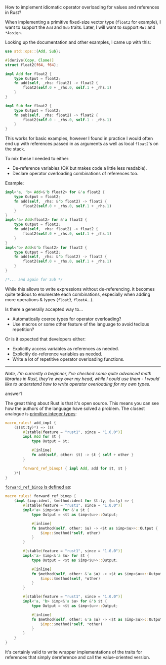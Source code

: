 How to implement idiomatic operator overloading for values and references in Rust?

When implementing a primitive fixed-size vector type (`float2` for example), I want to support the `Add` and `Sub` traits. Later, I will want to support `Mul` and `*Assign`.

Looking up the documentation and other examples, I came up with this:

```rust
use std::ops::{Add, Sub};

#[derive(Copy, Clone)]
struct float2(f64, f64);

impl Add for float2 {
    type Output = float2;
    fn add(self, _rhs: float2) -> float2 {
        float2(self.0 + _rhs.0, self.1 + _rhs.1)
    }
}

impl Sub for float2 {
    type Output = float2;
    fn sub(self, _rhs: float2) -> float2 {
        float2(self.0 - _rhs.0, self.1 - _rhs.1)
    }
}
```

This works for basic examples, however I found in practice I would often end up with references passed in as arguments as well as local `float2`'s on the stack.

To mix these I needed to either:

- De-reference variables (OK but makes code a little less readable).
- Declare operator overloading combinations of references too.

Example:

```rust
impl<'a, 'b> Add<&'b float2> for &'a float2 {
    type Output = float2;
    fn add(self, _rhs: &'b float2) -> float2 {
        float2(self.0 + _rhs.0, self.1 + _rhs.1)
    }
}
impl<'a> Add<float2> for &'a float2 {
    type Output = float2;
    fn add(self, _rhs: float2) -> float2 {
        float2(self.0 + _rhs.0, self.1 + _rhs.1)
    }
}
impl<'b> Add<&'b float2> for float2 {
    type Output = float2;
    fn add(self, _rhs: &'b float2) -> float2 {
        float2(self.0 + _rhs.0, self.1 + _rhs.1)
    }
}

/*... and again for Sub */
```

While this allows to write expressions without de-referencing. it becomes quite tedious to enumerate each combinations, especially when adding more operations & types (`float3`, `float4`...).

Is there a generally accepted way to...

- Automatically coerce types for operator overloading?
- Use macros or some other feature of the language to avoid tedious repetition?

Or is it expected that developers either:

- Explicitly access variables as references as needed.
- Explicitly de-reference variables as needed.
- Write a lot of repetitive operator overloading functions.

------

*Note, I'm currently a beginner, I've checked some quite advanced math libraries in Rust, they're way over my head, while I could use them - I would like to understand how to write operator overloading for my own types.*

answer1

The great thing about Rust is that it's open source. This means you can see how the authors of the language have solved a problem. The closest analogue is [primitive integer types](https://github.com/rust-lang/rust/blob/1.10.0/src/libcore/ops.rs#L204-L216):

```rust
macro_rules! add_impl {
    ($($t:ty)*) => ($(
        #[stable(feature = "rust1", since = "1.0.0")]
        impl Add for $t {
            type Output = $t;

            #[inline]
            fn add(self, other: $t) -> $t { self + other }
        }

        forward_ref_binop! { impl Add, add for $t, $t }
    )*)
}
```

[`forward_ref_binop` is defined as](https://github.com/rust-lang/rust/blob/1.10.0/src/libcore/ops.rs#L133-L165):

```rust
macro_rules! forward_ref_binop {
    (impl $imp:ident, $method:ident for $t:ty, $u:ty) => {
        #[stable(feature = "rust1", since = "1.0.0")]
        impl<'a> $imp<$u> for &'a $t {
            type Output = <$t as $imp<$u>>::Output;

            #[inline]
            fn $method(self, other: $u) -> <$t as $imp<$u>>::Output {
                $imp::$method(*self, other)
            }
        }

        #[stable(feature = "rust1", since = "1.0.0")]
        impl<'a> $imp<&'a $u> for $t {
            type Output = <$t as $imp<$u>>::Output;

            #[inline]
            fn $method(self, other: &'a $u) -> <$t as $imp<$u>>::Output {
                $imp::$method(self, *other)
            }
        }

        #[stable(feature = "rust1", since = "1.0.0")]
        impl<'a, 'b> $imp<&'a $u> for &'b $t {
            type Output = <$t as $imp<$u>>::Output;

            #[inline]
            fn $method(self, other: &'a $u) -> <$t as $imp<$u>>::Output {
                $imp::$method(*self, *other)
            }
        }
    }
}
```

It's certainly valid to write wrapper implementations of the traits for references that simply dereference and call the value-oriented version.